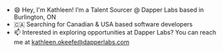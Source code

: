 - 😄 Hey, I'm Kathleen! I’m a Talent Sourcer @ Dapper Labs based in Burlington, ON 
- 🇨🇦 Searching for Canadian & USA based software developers
- 📫 Interested in exploring opportunities at Dapper Labs? You can reach me at kathleen.okeefe@dapperlabs.com

<!---
kathokeefe/kathokeefe is a ✨ special ✨ repository because its `README.md` (this file) appears on your GitHub profile.
You can click the Preview link to take a look at your changes.
--->
